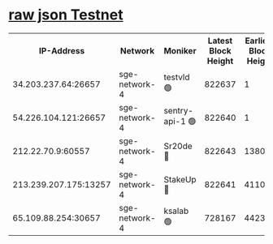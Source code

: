 
[raw json Testnet](https://rpc-check.sget.stavr.tech/sget/rpc-sget-result.json)
=


<table><tr><th>IP-Address</th><th>Network</th><th>Moniker</th><th>Latest Block Height</th><th>Earliest Block Height</th><th>Catching Up</th><th>Tx Index</th><th>Voting Power</th><th>Scan Time</th></tr><tr><td>34.203.237.64:26657</td><td>sge-network-4</td><td>testvld 🟢</td><td>822637</td><td>1</td><td>False</td><td>on</td><td>0</td><td>2023-12-26T18:43:51.421418373UTC</td></tr><tr><td>54.226.104.121:26657</td><td>sge-network-4</td><td>sentry-api-1 🟢</td><td>822640</td><td>1</td><td>False</td><td>on</td><td>0</td><td>2023-12-26T18:44:06.391344930UTC</td></tr><tr><td>212.22.70.9:60557</td><td>sge-network-4</td><td>Sr20de 🔴</td><td>822643</td><td>138001</td><td>False</td><td>on</td><td>99</td><td>2023-12-26T18:44:22.303684476UTC</td></tr><tr><td>213.239.207.175:13257</td><td>sge-network-4</td><td>StakeUp 🔴</td><td>822641</td><td>411001</td><td>False</td><td>off</td><td>100</td><td>2023-12-26T18:44:14.862700335UTC</td></tr><tr><td>65.109.88.254:30657</td><td>sge-network-4</td><td>ksalab 🟢</td><td>728167</td><td>442343</td><td>False</td><td>off</td><td>0</td><td>2023-12-26T18:44:19.782970891UTC</td></tr></table>
